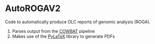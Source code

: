 # AutoROGAV2
Code to automatically produce OLC reports of genomic analysis (ROGA).

1. Parses output from the [COWBAT](http://olc-bioinformatics.github.io/COWBAT/) pipeline
2. Makes use of the [PyLaTeX](https://github.com/JelteF/PyLaTeX) library to generate PDFs
